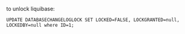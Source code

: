 to unlock liquibase:
```
UPDATE DATABASECHANGELOGLOCK SET LOCKED=FALSE, LOCKGRANTED=null, LOCKEDBY=null where ID=1;
```
